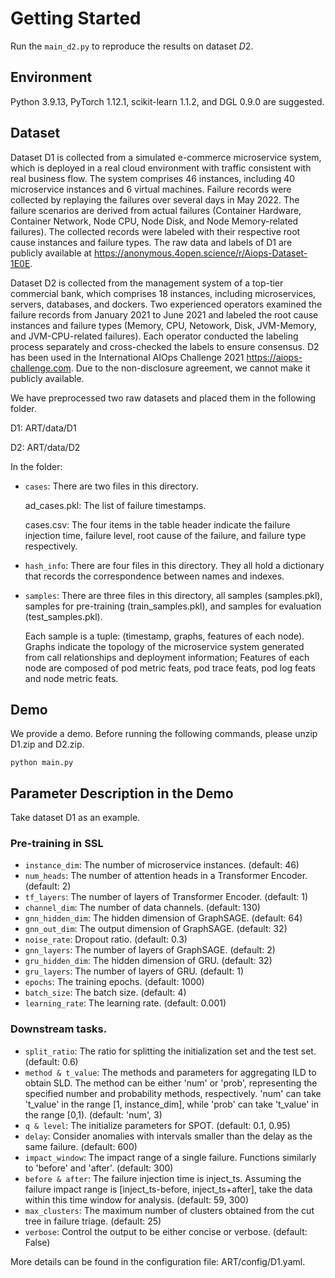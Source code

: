 # Getting Started
Run the `main_d2.py` to reproduce the results on dataset $D2$. 

## Environment
Python 3.9.13, PyTorch 1.12.1, scikit-learn 1.1.2, and DGL 0.9.0 are suggested.

## Dataset
Dataset D1 is collected from a simulated e-commerce microservice system, which is deployed in a real cloud environment with traffic consistent with real business flow. The system comprises 46 instances, including 40 microservice instances and 6 virtual machines. Failure records were collected by replaying the failures over several days in May 2022. The
failure scenarios are derived from actual failures (Container Hardware, Container Network, Node CPU, Node Disk, and
Node Memory-related failures). The collected records were labeled with their respective root cause instances and failure types. The raw data and labels of D1 are publicly available at https://anonymous.4open.science/r/Aiops-Dataset-1E0E.

Dataset D2 is collected from the management system of a top-tier commercial bank, which comprises 18 instances, including microservices, servers, databases, and dockers. Two experienced operators examined the failure records from January 2021 to June 2021 and labeled the root cause instances and failure types (Memory, CPU, Netowork, Disk, JVM-Memory, and JVM-CPU-related failures). Each operator conducted the labeling process separately and cross-checked the labels to ensure consensus. D2 has been used in the International AIOps Challenge 2021 https://aiops-challenge.com. Due to the non-disclosure agreement, we cannot make it publicly available. 

We have preprocessed two raw datasets and placed them in the following folder. 

D1: ART/data/D1

D2: ART/data/D2

In the folder:
- `cases`: There are two files in this directory. 

  ad_cases.pkl: The list of failure timestamps. 
  
  cases.csv: The four items in the table header indicate the failure injection time, failure level, root cause of the failure, and failure type respectively. 

- `hash_info`: There are four files in this directory. They all hold a dictionary that records the correspondence between names and indexes.

- `samples`: There are three files in this directory, all samples (samples.pkl), samples for pre-training (train_samples.pkl), and samples for evaluation (test_samples.pkl). 

  Each sample is a tuple: (timestamp, graphs, features of each node). Graphs indicate the topology of the microservice system generated from call relationships and deployment information; Features of each node are composed of pod metric feats, pod trace feats, pod log feats and node metric feats. 

## Demo
We provide a demo. 
Before running the following commands, please unzip D1.zip and D2.zip.

```
python main.py
```

## Parameter Description in the Demo

Take dataset D1 as an example.

### Pre-training in SSL

* `instance_dim`: The number of microservice instances. (default: 46)
* `num_heads`: The number of attention heads in a Transformer Encoder. (default: 2)
* `tf_layers`: The number of layers of Transformer Encoder. (default: 1)
* `channel_dim`: The number of data channels. (default: 130)
* `gnn_hidden_dim`: The hidden dimension of GraphSAGE. (default: 64)
* `gnn_out_dim`: The output dimension of GraphSAGE. (default: 32)
* `noise_rate`: Dropout ratio. (default: 0.3)
* `gnn_layers`: The number of layers of GraphSAGE. (default: 2)
* `gru_hidden_dim`: The hidden dimension of GRU. (default: 32)
* `gru_layers`: The number of layers of GRU. (default: 1)
* `epochs`: The training epochs. (default: 1000)
* `batch_size`: The batch size. (default: 4)
* `learning_rate`: The learning rate. (default: 0.001)

### Downstream tasks.

* `split_ratio`: The ratio for splitting the initialization set and the test set. (default: 0.6)
* `method & t_value`: The methods and parameters for aggregating ILD to obtain SLD. The method can be either 'num' or 'prob', representing the specified number and probability methods, respectively. 'num' can take 't_value' in the range [1, instance_dim], while 'prob' can take 't_value' in the range [0,1). (default: 'num', 3)
* `q & level`: The initialize parameters for SPOT. (default: 0.1, 0.95)
* `delay`: Consider anomalies with intervals smaller than the delay as the same failure. (default: 600)
* `impact_window`: The impact range of a single failure. Functions similarly to 'before' and 'after'. (default: 300)
* `before & after`: The failure injection time is inject_ts. Assuming the failure impact range is [inject_ts-before, inject_ts+after], take the data within this time window for analysis. (default: 59, 300)
* `max_clusters`: The maximum number of clusters obtained from the cut tree in failure triage. (default: 25)
* `verbose`: Control the output to be either concise or verbose. (default: False)

More details can be found in the configuration file: ART/config/D1.yaml.

